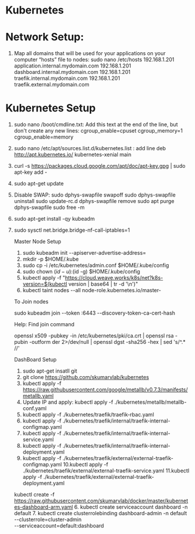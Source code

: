 # Kubernetes

# Network Setup:

1. Map all domains that will be used for your applications on your computer “hosts” file to nodes: sudo nano /etc/hosts
192.168.1.201 application.internal.mydomain.com
192.168.1.201 dashboard.internal.mydomain.com
192.168.1.201 traefik.internal.mydomain.com
192.168.1.201 traefik.external.mydomain.com


# Kubernetes Setup
1. sudo nano /boot/cmdline.txt: Add this text at the end of the line, but don't create any new lines:
	cgroup_enable=cpuset cgroup_memory=1 cgroup_enable=memory
2. sudo nano /etc/apt/sources.list.d/kubernetes.list : add line
	deb http://apt.kubernetes.io/ kubernetes-xenial main
3. curl -s https://packages.cloud.google.com/apt/doc/apt-key.gpg | sudo apt-key add -
4. sudo apt-get update
5. Disable SWAP: 
	sudo dphys-swapfile swapoff
	sudo dphys-swapfile uninstall
	sudo update-rc.d dphys-swapfile remove
	sudo apt purge dphys-swapfile
	sudo free -m
6. sudo apt-get install -qy kubeadm
7. sudo sysctl net.bridge.bridge-nf-call-iptables=1 

	Master Node Setup

	1. sudo kubeadm init --apiserver-advertise-address=<IPAddress>
	2. mkdir -p $HOME/.kube 
	3. sudo cp -i /etc/kubernetes/admin.conf $HOME/.kube/config 
	4. sudo chown $(id -u):$(id -g) $HOME/.kube/config
	5. kubectl apply -f "https://cloud.weave.works/k8s/net?k8s-version=$(kubectl version | base64 | tr -d '\n')"
	6. kubectl taint nodes --all node-role.kubernetes.io/master-
	
	To Join nodes
	
	sudo kubeadm join --token <token> <IPAddress>:6443 --discovery-token-ca-cert-hash <Hash>
	
	Help: Find join command
	
	openssl x509 -pubkey -in /etc/kubernetes/pki/ca.crt | openssl rsa -pubin -outform der 2>/dev/null | openssl dgst -sha256 -hex | sed 's/^.* //' 

	DashBoard Setup

	1. sudo apt-get insatll git
	2. git clone https://github.com/skumarvlab/kubernetes
	3. kubectl apply -f https://raw.githubusercontent.com/google/metallb/v0.7.3/manifests/metallb.yaml
	4. Update IP and apply: kubectl apply -f ./kubernetes/metallb/metallb-conf.yaml
	5. kubectl apply -f ./kubernetes/traefik/traefik-rbac.yaml
	6. kubectl apply -f ./kubernetes/traefik/internal/traefik-internal-configmap.yaml
	7. kubectl apply -f ./kubernetes/traefik/internal/traefik-internal-service.yaml
	8. kubectl apply -f ./kubernetes/traefik/internal/traefik-internal-deployment.yaml
	9. kubectl apply -f ./kubernetes/traefik/external/external-traefik-configmap.yaml
	10.kubectl apply -f ./kubernetes/traefik/external/external-traefik-service.yaml
    11.kubectl apply -f ./kubernetes/traefik/external/external-traefik-deployment.yaml

    kubectl create -f https://raw.githubusercontent.com/skumarvlab/docker/master/kubernetes-dashboard-arm.yaml
	6. kubectl create serviceaccount dashboard -n default
	7. kubectl create clusterrolebinding dashboard-admin -n default \
  --clusterrole=cluster-admin \
  --serviceaccount=default:dashboard
